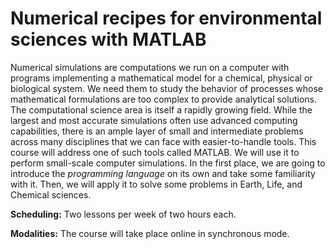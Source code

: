 # Numerical recipes for environmental sciences with MATLAB

Numerical simulations are computations we run on a computer with programs implementing a mathematical model for a chemical, physical or biological system. We need them to study the behavior of processes whose mathematical formulations are too complex to provide analytical solutions. The computational science area is itself a rapidly growing field. While the largest and most accurate simulations often use advanced computing capabilities, there is an ample layer of small and intermediate problems across many disciplines that we can face with easier-to-handle tools. This course will address one of such tools called MATLAB. We will use it to perform small-scale computer simulations. In the first place, we are going to introduce the *programming language* on its own and take some familiarity with it. Then, we will apply it to solve some problems in Earth, Life, and Chemical sciences.

**Scheduling:** Two lessons per week of two hours each.

**Modalities:** The course will take place online in synchronous mode.
